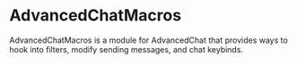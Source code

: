 # AdvancedChatMacros

AdvancedChatMacros is a module for AdvancedChat that provides ways to hook into filters, modify sending messages, and chat keybinds.

